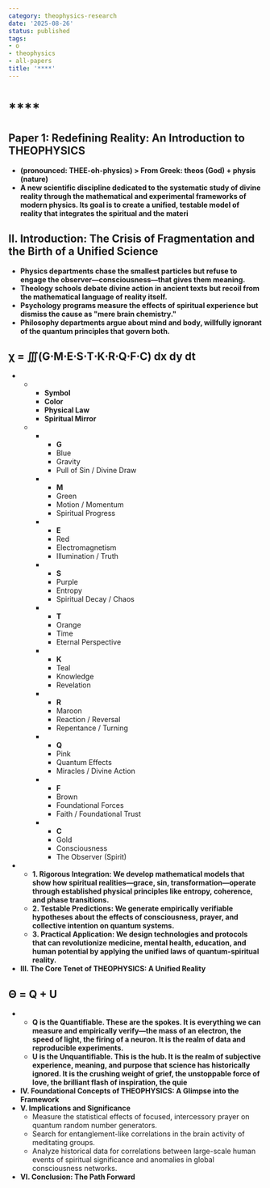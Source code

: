 ```yaml
---
category: theophysics-research
date: '2025-08-26'
status: published
tags:
- o
- theophysics
- all-papers
title: '****'
---
```


# ****
## **Paper 1: Redefining Reality: An Introduction to THEOPHYSICS**
- **(pronounced: THEE-oh-physics) > From Greek: theos (God) + physis (nature)**
- **A new scientific discipline dedicated to the systematic study of divine reality through the mathematical and experimental frameworks of modern physics. Its goal is to create a unified, testable model of reality that integrates the spiritual and the materi**
## **II. Introduction: The Crisis of Fragmentation and the Birth of a Unified Science**
- **Physics departments chase the smallest particles but refuse to engage the observer—consciousness—that gives them meaning.**
- **Theology schools debate divine action in ancient texts but recoil from the mathematical language of reality itself.**
- **Psychology programs measure the effects of spiritual experience but dismiss the cause as "mere brain chemistry."**
- **Philosophy departments argue about mind and body, willfully ignorant of the quantum principles that govern both.**
## χ = ∭(G⋅M⋅E⋅S⋅T⋅K⋅R⋅Q⋅F⋅C) dx dy dt
- 
	- 
		- **Symbol**
		- **Color**
		- **Physical Law**
		- **Spiritual Mirror**
	- 
		- 
			- **G**
			- Blue
			- Gravity
			- Pull of Sin / Divine Draw
		- 
			- **M**
			- Green
			- Motion / Momentum
			- Spiritual Progress
		- 
			- **E**
			- Red
			- Electromagnetism
			- Illumination / Truth
		- 
			- **S**
			- Purple
			- Entropy
			- Spiritual Decay / Chaos
		- 
			- **T**
			- Orange
			- Time
			- Eternal Perspective
		- 
			- **K**
			- Teal
			- Knowledge
			- Revelation
		- 
			- **R**
			- Maroon
			- Reaction / Reversal
			- Repentance / Turning
		- 
			- **Q**
			- Pink
			- Quantum Effects
			- Miracles / Divine Action
		- 
			- **F**
			- Brown
			- Foundational Forces
			- Faith / Foundational Trust
		- 
			- **C**
			- Gold
			- Consciousness
			- The Observer (Spirit)
- 
	- **1. Rigorous Integration: We develop mathematical models that show how spiritual realities—grace, sin, transformation—operate through established physical principles like entropy, coherence, and phase transitions.**
	- **2. Testable Predictions: We generate empirically verifiable hypotheses about the effects of consciousness, prayer, and collective intention on quantum systems.**
	- **3. Practical Application: We design technologies and protocols that can revolutionize medicine, mental health, education, and human potential by applying the unified laws of quantum-spiritual reality.**
- **III. The Core Tenet of THEOPHYSICS: A Unified Reality**
## **Θ = Q + U**
- 
	- **Q is the Quantifiable. These are the spokes. It is everything we can measure and empirically verify—the mass of an electron, the speed of light, the firing of a neuron. It is the realm of data and reproducible experiments.**
	- **U is the Unquantifiable. This is the hub. It is the realm of subjective experience, meaning, and purpose that science has historically ignored. It is the crushing weight of grief, the unstoppable force of love, the brilliant flash of inspiration, the quie**
- **IV. Foundational Concepts of THEOPHYSICS: A Glimpse into the Framework**
- **V. Implications and Significance**
	- Measure the statistical effects of focused, intercessory prayer on quantum random number generators.
	- Search for entanglement-like correlations in the brain activity of meditating groups.
	- Analyze historical data for correlations between large-scale human events of spiritual significance and anomalies in global consciousness networks.
- **VI. Conclusion: The Path Forward**
